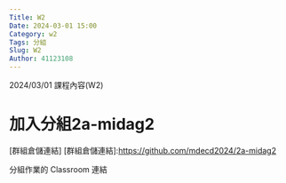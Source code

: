 ```yaml
---
Title: W2
Date: 2024-03-01 15:00
Category: w2
Tags: 分組
Slug: W2
Author: 41123108
---
```


2024/03/01 課程內容(W2)

<!-- PELICAN_END_SUMMARY -->

# 

# 加入分組2a-midag2
[群組倉儲連結]
[群組倉儲連結]:https://github.com/mdecd2024/2a-midag2

分組作業的 Classroom 連結